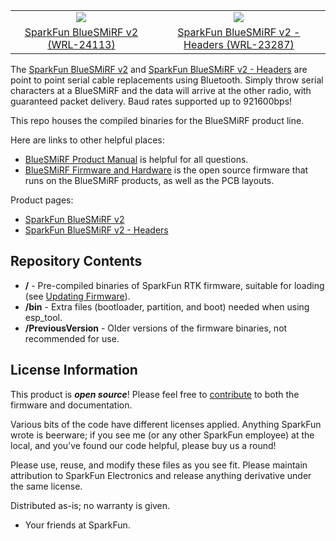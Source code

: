 <table class="table table-hover table-striped table-bordered">
  <tr align="center">
   <td><a href="https://www.sparkfun.com/products/24113"><img src="https://cdn.sparkfun.com/r/600-600/assets/parts/2/4/4/3/8/24113-BlueSMiRF-ESP32-NoHeaders-Feature-NEW.jpg"></a></td>
   <td><a href="https://www.sparkfun.com/products/23287"><img src="https://cdn.sparkfun.com/r/600-600/assets/parts/2/3/4/8/3/23287-BlueSMiRF-ESP32-WithHeaders-Feature-NEW.jpg"></a></td>
  </tr>
  <tr align="center">
    <td><a href="https://www.sparkfun.com/products/24113">SparkFun BlueSMiRF v2 (WRL-24113)</a></td>
    <td><a href="https://www.sparkfun.com/products/23287">SparkFun BlueSMiRF v2 - Headers (WRL-23287)</a></td>
  </tr>
</table>

The [SparkFun BlueSMiRF v2](https://www.sparkfun.com/products/24113) and [SparkFun BlueSMiRF v2 - Headers](https://www.sparkfun.com/products/23287) are point to point serial cable replacements using Bluetooth. Simply throw serial characters at a BlueSMiRF and the data will arrive at the other radio, with guaranteed packet delivery. Baud rates supported up to 921600bps!

This repo houses the compiled binaries for the BlueSMiRF product line. 

Here are links to other helpful places:

* [BlueSMiRF Product Manual](https://docs.sparkfun.com/SparkFun_BlueSMiRF-v2/intro/) is helpful for all questions.
* [BlueSMiRF Firmware and Hardware](https://github.com/sparkfun/SparkFun_BlueSMiRF-v2) is the open source firmware that runs on the BlueSMiRF products, as well as the PCB layouts.

Product pages:

* [SparkFun BlueSMiRF v2](https://www.sparkfun.com/products/24113)
* [SparkFun BlueSMiRF v2 - Headers](https://www.sparkfun.com/products/23287)

Repository Contents
-------------------

* **/** - Pre-compiled binaries of SparkFun RTK firmware, suitable for loading (see [Updating Firmware](https://docs.sparkfun.com/SparkFun_RTK_Firmware/firmware_update/)). 
* **/bin** - Extra files (bootloader, partition, and boot) needed when using esp_tool.
* **/PreviousVersion** - Older versions of the firmware binaries, not recommended for use.

License Information
-------------------

This product is _**open source**_!  Please feel free to [contribute](https://docs.sparkfun.com/SparkFun_BlueSMiRF-v2/contribute/) to both the firmware and documentation.

Various bits of the code have different licenses applied. Anything SparkFun wrote is beerware; if you see me (or any other SparkFun employee) at the local, and you've found our code helpful, please buy us a round!

Please use, reuse, and modify these files as you see fit. Please maintain attribution to SparkFun Electronics and release anything derivative under the same license.

Distributed as-is; no warranty is given.

- Your friends at SparkFun.
